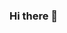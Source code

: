 ### Hi there 👋

<!--
**jcodev2/jcodev2** is a ✨ _special_ ✨ repository because its `README.md` (this file) appears on your GitHub profile.

Here are some ideas to get you started:

- 🔭 I’m currently working in an todo-app
- 🌱 I’m currently learning ReactJS
- 👯 I’m looking to collaborate on ecommerce
- 🤔 I’m looking for help with Redux
- 💬 Ask me why I haven't learned redux yet?
- 📫 How to reach me: jcode2006@gmail.com
- 😄 Pronouns: Gartiel or Jcode
- ⚡ Fun fact: Playing League of Legends
-->
